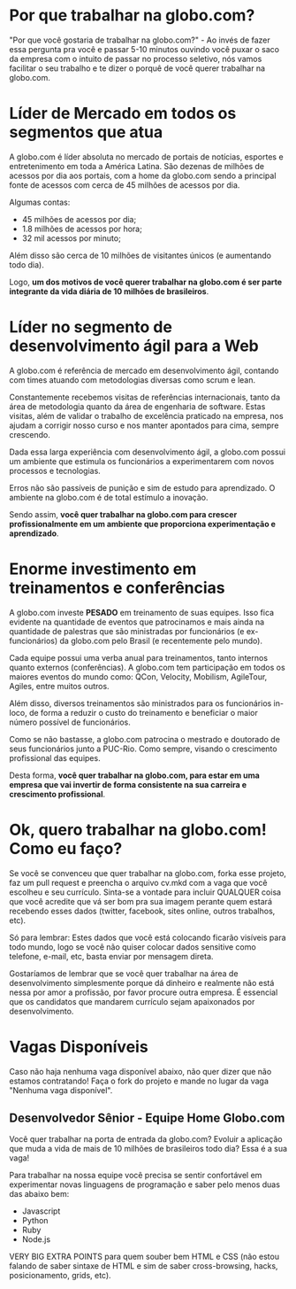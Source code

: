 Por que trabalhar na globo.com?
===============================

"Por que você gostaria de trabalhar na globo.com?" - Ao invés de fazer essa pergunta
pra você e passar 5-10 minutos ouvindo você puxar o saco da empresa com o
intuito de passar no processo seletivo, nós vamos facilitar o seu trabalho e te
dizer o porquê de você querer trabalhar na globo.com.

Líder de Mercado em todos os segmentos que atua
===============================================

A globo.com é líder absoluta no mercado de portais de notícias, esportes e
entretenimento em toda a América Latina. São dezenas de milhões de acessos por
dia aos portais, com a home da globo.com sendo a principal fonte de acessos com
cerca de 45 milhões de acessos por dia.

Algumas contas:

* 45 milhões de acessos por dia;
* 1.8 milhões de acessos por hora;
* 32 mil acessos por minuto;

Além disso são cerca de 10 milhões de visitantes únicos (e aumentando todo
dia).

Logo, **um dos motivos de você querer trabalhar na globo.com é ser parte
integrante da vida diária de 10 milhões de brasileiros**.

Líder no segmento de desenvolvimento ágil para a Web
====================================================

A globo.com é referência de mercado em desenvolvimento ágil, contando com times
atuando com metodologias diversas como scrum e lean.

Constantemente recebemos visitas de referências internacionais, tanto da área
de metodologia quanto da área de engenharia de software. Estas visitas, além de validar o
trabalho de excelência praticado na empresa, nos ajudam a corrigir nosso curso e
nos manter apontados para cima, sempre crescendo.

Dada essa larga experiência com desenvolvimento ágil, a globo.com possui um
ambiente que estimula os funcionários a experimentarem com novos processos e
tecnologias.

Erros não são passíveis de punição e sim de estudo para aprendizado. O ambiente
na globo.com é de total estímulo a inovação.

Sendo assim, **você quer trabalhar na globo.com para crescer profissionalmente
em um ambiente que proporciona experimentação e aprendizado**.

Enorme investimento em treinamentos e conferências
==================================================

A globo.com investe **PESADO** em treinamento de suas equipes. Isso fica
evidente na quantidade de eventos que patrocinamos e mais ainda na quantidade
de palestras que são ministradas por funcionários (e ex-funcionários) da
globo.com pelo Brasil (e recentemente pelo mundo).

Cada equipe possui uma verba anual para treinamentos, tanto internos quanto
externos (conferências). A globo.com tem participação em todos os maiores
eventos do mundo como: QCon, Velocity, Mobilism, AgileTour, Agiles, entre
muitos outros.

Além disso, diversos treinamentos são ministrados para os funcionários in-loco,
de forma a reduzir o custo do treinamento e beneficiar o maior número possível
de funcionários.

Como se não bastasse, a globo.com patrocina o mestrado e doutorado de seus
funcionários junto a PUC-Rio. Como sempre, visando o crescimento profissional
das equipes.

Desta forma, **você quer trabalhar na globo.com, para estar em uma empresa que
vai invertir de forma consistente na sua carreira e crescimento profissional**.

Ok, quero trabalhar na globo.com! Como eu faço?
===============================================

Se você se convenceu que quer trabalhar na globo.com, forka esse projeto, faz
um pull request e preencha o arquivo cv.mkd com a vaga que você escolheu e seu
currículo. Sinta-se a vontade para incluir QUALQUER coisa que você acredite que
vá ser bom pra sua imagem perante quem estará recebendo esses dados (twitter,
facebook, sites online, outros trabalhos, etc).

Só para lembrar: Estes dados que você está colocando ficarão visíveis para todo mundo, 
logo se você não quiser colocar dados sensitive como telefone, e-mail, etc, basta enviar 
por mensagem direta.

Gostaríamos de lembrar que se você quer trabalhar na área de desenvolvimento
simplesmente porque dá dinheiro e realmente não está nessa por amor a
profissão, por favor procure outra empresa. É essencial que os candidatos que
mandarem currículo sejam apaixonados por desenvolvimento.

Vagas Disponíveis
=================

Caso não haja nenhuma vaga disponível abaixo, não quer dizer que não estamos
contratando! Faça o fork do projeto e mande no lugar da vaga "Nenhuma vaga
disponível".

Desenvolvedor Sênior - Equipe Home Globo.com
--------------------------------------------

Você quer trabalhar na porta de entrada da globo.com? Evoluir a aplicação que
muda a vida de mais de 10 milhões de brasileiros todo dia? Essa é a sua vaga!

Para trabalhar na nossa equipe você precisa se sentir confortável em
experimentar novas linguagens de programação e saber pelo menos duas das abaixo
bem:

* Javascript
* Python
* Ruby
* Node.js

VERY BIG EXTRA POINTS para quem souber bem HTML e CSS (não estou falando de
saber sintaxe de HTML e sim de saber cross-browsing, hacks, posicionamento,
grids, etc).

